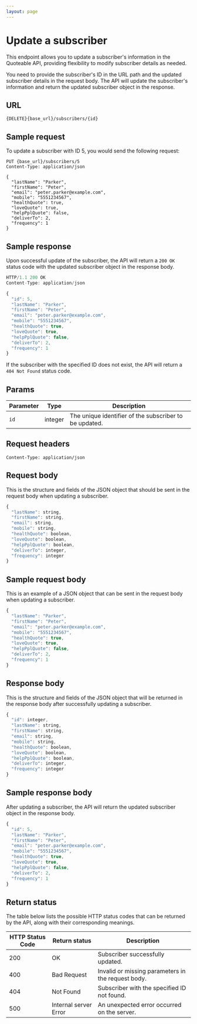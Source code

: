 ```yaml
---
layout: page
---
```


# Update a subscriber

This endpoint allows you to update a subscriber's information in the Quoteable API, providing flexibility to modify subscriber details as needed.

You need to provide the subscriber's ID in the URL path and the updated subscriber details in the request body. The API will update the subscriber's information and return the updated subscriber object in the response.

## URL

```shell
{DELETE}{base_url}/subscribers/{id}
```

## Sample request

To update a subscriber with ID 5, you would send the following request:

```shell
PUT {base_url}/subscribers/5
Content-Type: application/json

{
  "lastName": "Parker",
  "firstName": "Peter",
  "email": "peter.parker@example.com",
  "mobile": "5551234567",
  "healthQuote": true,
  "loveQuote": true,
  "helpPplQuote": false,
  "deliverTo": 2,
  "frequency": 1
}
```

## Sample response

Upon successful update of the subscriber, the API will return a `200 OK` status code with the updated subscriber object in the response body.

```js
HTTP/1.1 200 OK
Content-Type: application/json

{
  "id": 5,
  "lastName": "Parker",
  "firstName": "Peter",
  "email": "peter.parker@example.com",
  "mobile": "5551234567",
  "healthQuote": true,
  "loveQuote": true,
  "helpPplQuote": false,
  "deliverTo": 2,
  "frequency": 1
}
```

If the subscriber with the specified ID does not exist, the API will return a `404 Not Found` status code.

## Params

| Parameter | Type | Description |
| ------------- | ----------- | ----------- |
| `id` | integer | The unique identifier of the subscriber to be updated. |

## Request headers

```shell
Content-Type: application/json
```

## Request body

This is the structure and fields of the JSON object that should be sent in the request body when updating a subscriber.

```js
{
  "lastName": string,
  "firstName": string,
  "email": string,
  "mobile": string,
  "healthQuote": boolean,
  "loveQuote": boolean,
  "helpPplQuote": boolean,
  "deliverTo": integer,
  "frequency": integer
}
```

## Sample request body

This is an example of a JSON object that can be sent in the request body when updating a subscriber.

```js
{
  "lastName": "Parker",
  "firstName": "Peter",
  "email": "peter.parker@example.com",
  "mobile": "5551234567",
  "healthQuote": true,
  "loveQuote": true,
  "helpPplQuote": false,
  "deliverTo": 2,
  "frequency": 1
}
```

## Response body

This is the structure and fields of the JSON object that will be returned in the response body after successfully updating a subscriber.

```js
{
  "id": integer,
  "lastName": string,
  "firstName": string,
  "email": string,
  "mobile": string,
  "healthQuote": boolean,
  "loveQuote": boolean,
  "helpPplQuote": boolean,
  "deliverTo": integer,
  "frequency": integer
}
```

## Sample response body

After updating a subscriber, the API will return the updated subscriber object in the response body.

```js
{
  "id": 5,
  "lastName": "Parker",
  "firstName": "Peter",
  "email": "peter.parker@example.com",
  "mobile": "5551234567",
  "healthQuote": true,
  "loveQuote": true,
  "helpPplQuote": false,
  "deliverTo": 2,
  "frequency": 1
}
```

## Return status

The table below lists the possible HTTP status codes that can be returned by the API, along with their corresponding meanings.

| HTTP Status Code | Return status | Description |
| ------------- | ----------- | ----------- |
| 200 | OK | Subscriber successfully updated. |
| 400 | Bad Request | Invalid or missing parameters in the request body. |
| 404 | Not Found | Subscriber with the specified ID not found. |
| 500 | Internal server Error | An unexpected error occurred on the server. |
